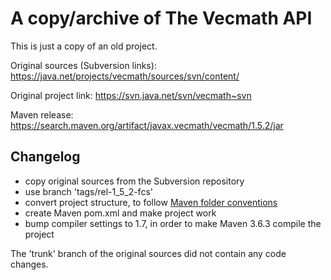 
A copy/archive of The Vecmath API
=======================================

This is just a copy of an old project.

Original sources (Subversion links): https://java.net/projects/vecmath/sources/svn/content/

Original project link: https://svn.java.net/svn/vecmath~svn 

Maven release: https://search.maven.org/artifact/javax.vecmath/vecmath/1.5.2/jar

Changelog
------------------

* copy original sources from the Subversion repository
* use branch 'tags/rel-1_5_2-fcs'
* convert project structure, to follow [Maven folder conventions](https://maven.apache.org/guides/introduction/introduction-to-the-standard-directory-layout.html)
* create Maven pom.xml and make project work
* bump compiler settings to 1.7, in order to make Maven 3.6.3 compile the project

The 'trunk' branch of the original sources did not contain any code changes.
